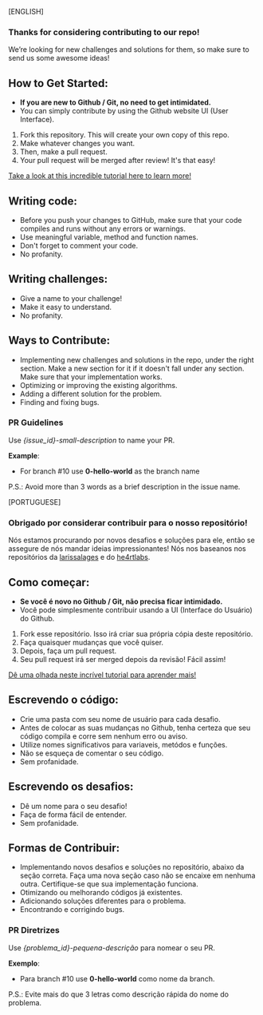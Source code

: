 [ENGLISH]
### Thanks for considering contributing to our repo! 
 
We’re looking for new challenges and solutions for them, so make sure to send us some awesome ideas!
 
## How to Get Started:
 
* **If you are new to Github / Git, no need to get intimidated.**
* You can simply contribute by using the Github website UI (User Interface).
 
1. Fork this repository. This will create your own copy of this repo.
2. Make whatever changes you want.
3. Then, make a pull request.
4. Your pull request will be merged after review! It's that easy!
 
[Take a look at this incredible tutorial here to learn more!](https://github.com/firstcontributions/first-contributions)

## Writing code:
 
* Before you push your changes to GitHub, make sure that your code compiles and runs without any errors or warnings.
* Use meaningful variable, method and function names.
* Don't forget to comment your code.
* No profanity.

## Writing challenges:
 
* Give a name to your challenge!
* Make it easy to understand.
* No profanity.

## Ways to Contribute:
 
* Implementing new challenges and solutions in the repo, under the right section. Make a new section for it if it doesn't fall under any section. Make sure that your implementation works.
* Optimizing or improving the existing algorithms.
* Adding a different solution for the problem.
* Finding and fixing bugs.
 
### PR Guidelines
Use *{issue_id}-small-description* to name your PR.  

**Example**:  
*  For branch #10 use **0-hello-world** as the branch name
 
P.S.: Avoid more than 3 words as a brief description in the issue name.


[PORTUGUESE]
### Obrigado por considerar contribuir para o nosso repositório! 

Nós estamos procurando por novos desafios e soluções para ele, então se assegure de nós mandar ideias impressionantes! Nós nos baseanos nos repositórios da [larissalages](https://github.com/larissalages/code_problems) e do [he4rtlabs](https://github.com/he4rtlabs/he4rtoberfest-2020).


## Como começar:

* **Se você é novo no Github / Git, não precisa ficar intimidado.**
* Você pode simplesmente contribuir usando a UI (Interface do Usuário) do Github.

1. Fork esse repositório. Isso irá criar sua própria cópia deste repositório.
2. Faça quaisquer mudanças que você quiser.
3. Depois, faça um pull request.
4. Seu pull request irá ser merged depois da revisão! Fácil assim! 

[Dê uma olhada neste incrível tutorial para aprender mais!](https://github.com/firstcontributions/first-contributions)

## Escrevendo o código:

* Crie uma pasta com seu nome de usuário para cada desafio.
* Antes de colocar as suas mudanças no Github, tenha certeza que seu código compila e corre sem nenhum erro ou aviso.
* Utilize nomes significativos para variaveis, metódos e funções.
* Não se esqueça de comentar o seu código.
* Sem profanidade.

## Escrevendo os desafios:

* Dê um nome para o seu desafio!
* Faça de forma fácil de entender.
* Sem profanidade.

## Formas de Contribuir:
* Implementando novos desafios e soluções no repositório, abaixo da seção correta. Faça uma nova seção caso não se encaixe em nenhuma outra. Certifique-se que sua implementação funciona.
* Otimizando ou melhorando códigos já existentes.
* Adicionando soluções diferentes para o problema.
* Encontrando e corrigindo bugs.

### PR Diretrizes

Use *{problema_id}-pequena-descrição* para nomear o seu PR. 

**Exemplo**:  
*  Para branch #10 use **0-hello-world** como nome da branch.

P.S.: Evite mais do que 3 letras como descrição rápida do nome do problema.